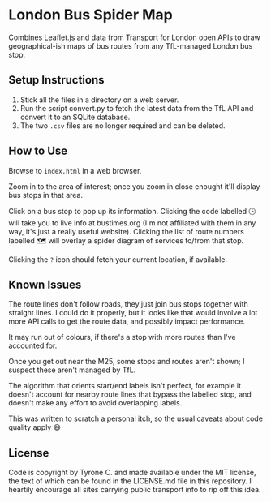 # London Bus Spider Map

Combines Leaflet.js and data from Transport for London open APIs to draw geographical-ish maps of bus routes from any TfL-managed London bus stop.

## Setup Instructions

1. Stick all the files in a directory on a web server.
2. Run the script convert.py to fetch the latest data from the TfL API and convert it to an SQLite database.
3. The two `.csv` files are no longer required and can be deleted.

## How to Use

Browse to `index.html` in a web browser.

Zoom in to the area of interest; once you zoom in close enought it'll display bus stops in that area.

Click on a bus stop to pop up its information. Clicking the code labelled 🕒 will take you to live info at bustimes.org (I'm not affiliated with them in any way, it's just a really useful website). Clicking the list of route numbers labelled 🗺️ will overlay a spider diagram of services to/from that stop.

Clicking the `?` icon should fetch your current location, if available.

## Known Issues

The route lines don't follow roads, they just join bus stops together with straight lines. I could do it properly, but it looks like that would involve a lot more API calls to get the route data, and possibly impact performance.

It may run out of colours, if there's a stop with more routes than I've accounted for.

Once you get out near the M25, some stops and routes aren't shown; I suspect these aren't managed by TfL.

The algorithm that orients start/end labels isn't perfect, for example it doesn't account for nearby route lines that bypass the labelled stop, and doesn't make any effort to avoid overlapping labels.

This was written to scratch a personal itch, so the usual caveats about code quality apply 😅

## License

Code is copyright by Tyrone C. and made available under the MIT license, the text of which can be found in the LICENSE.md file in this repository. I heartily encourage all sites carrying public transport info to rip off this idea.

